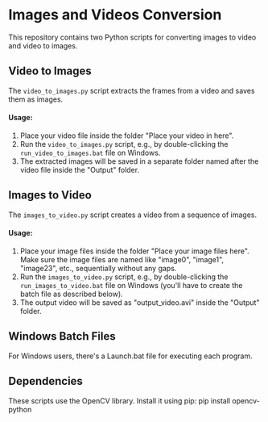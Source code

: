 # Images and Videos Conversion

This repository contains two Python scripts for converting images to video and video to images.

## Video to Images

The `video_to_images.py` script extracts the frames from a video and saves them as images.

#### Usage:

1. Place your video file inside the folder "Place your video in here".
2. Run the `video_to_images.py` script, e.g., by double-clicking the `run_video_to_images.bat` file on Windows.
3. The extracted images will be saved in a separate folder named after the video file inside the "Output" folder.

## Images to Video

The `images_to_video.py` script creates a video from a sequence of images.

#### Usage:

1. Place your image files inside the folder "Place your image files here". Make sure the image files are named like "image0", "image1", "image23", etc., sequentially without any gaps.
2. Run the `images_to_video.py` script, e.g., by double-clicking the `run_images_to_video.bat` file on Windows (you'll have to create the batch file as described below).
3. The output video will be saved as "output_video.avi" inside the "Output" folder.

## Windows Batch Files

For Windows users, there's a Launch.bat file for executing each program.

## Dependencies

These scripts use the OpenCV library. Install it using pip:
pip install opencv-python